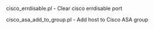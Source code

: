 cisco_errdisable.pl	  - Clear cisco errdisable port

cisco_asa_add_to_group.pl - Add host to Cisco ASA group
